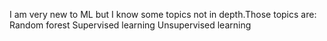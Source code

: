 I am very new to ML but I know some topics not in depth.Those topics are:
  Random forest
  Supervised learning
  Unsupervised learning
  
